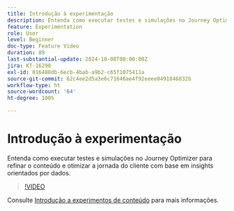 ```yaml
---
title: Introdução à experimentação
description: Entenda como executar testes e simulações no Journey Optimizer para refinar o conteúdo e otimizar a jornada do cliente com base em insights orientados por dados.
feature: Experimentation
role: User
level: Beginner
doc-type: Feature Video
duration: 89
last-substantial-update: 2024-10-08T00:00:00Z
jira: KT-16298
exl-id: 016488db-6ecb-4bab-a9b2-c65f1075411a
source-git-commit: 62c4ee2d5a3e6c71646ae4f92eeee0491846832b
workflow-type: ht
source-wordcount: '64'
ht-degree: 100%

---
```


# Introdução à experimentação

Entenda como executar testes e simulações no Journey Optimizer para refinar o conteúdo e otimizar a jornada do cliente com base em insights orientados por dados.

>[!VIDEO](https://video.tv.adobe.com/v/3434963/?learn=on)

Consulte [Introdução a experimentos de conteúdo](https://experienceleague.adobe.com/pt-br/docs/journey-optimizer/using/content-management/content-experiment/get-started-experiment) para mais informações.
